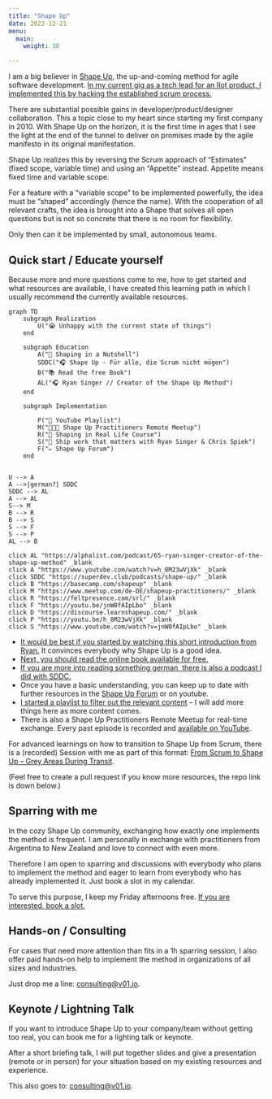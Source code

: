 ```yaml
---
title: "Shape Up"
date: 2022-12-21
menu:
  main:
    weight: 30

---
```


I am a big believer in [Shape Up][1], the up-and-coming method for agile software development. [In my current gig as a tech lead for an IIot product, I implemented this by hacking the established scrum process.][2]

There are substantial possible gains in developer/product/designer collaboration. This a topic close to my heart since starting my first company in 2010. With Shape Up on the horizon, it is the first time in ages that I see the light at the end of the tunnel to deliver on promises made by the agile manifesto in its original manifestation.

Shape Up realizes this by reversing the Scrum approach of “Estimates” (fixed scope, variable time) and using an “Appetite” instead. Appetite means fixed time and variable scope.

For a feature with a “variable scope” to be implemented powerfully, the idea must be “shaped” accordingly (hence the name). With the cooperation of all relevant crafts, the idea is brought into a Shape that solves all open questions but is not so concrete that there is no room for flexibility.

Only then can it be implemented by small, autonomous teams.

## Quick start / Educate yourself

Because more and more questions come to me, how to get started and what resources are available, I have created this learning path in which I usually recommend the currently available resources.

```mermaid
graph TD
    subgraph Realization
        U("😭 Unhappy with the current state of things")
    end

    subgraph Education
        A("🍿 Shaping in a Nutshell")
        SDDC("🎧 Shape Up - Für alle, die Scrum nicht mögen")
        B("📚 Read the free Book")
        AL("🎧 Ryan Singer // Creator of the Shape Up Method")
    end

    subgraph Implementation

        P("🍿 YouTube Playlist")
        M("🧑🏻‍💻 Shape Up Practitioners Remote Meetup")
        R("🤙 Shaping in Real Life Course")
        S("🍿 Ship work that matters with Ryan Singer & Chris Spiek")
        F("✏️ Shape Up Forum")
    end


U --> A
A -->|german?| SDDC
SDDC --> AL
A --> AL
S--> M
B --> R
B --> S
S --> F
S --> P
AL --> B

click AL "https://alphalist.com/podcast/65-ryan-singer-creator-of-the-shape-up-method" _blank
click A "https://www.youtube.com/watch?v=h_8M23wVjXk" _blank
click SDDC "https://superdev.club/podcasts/shape-up/" _blank
click B "https://basecamp.com/shapeup" _blank
click M "https://www.meetup.com/de-DE/shapeup-practitioners/" _blank
click R "https://feltpresence.com/srl/" _blank
click F "https://youtu.be/jnW0fAIpLbo" _blank
click D "https://discourse.learnshapeup.com/" _blank
click P "https://youtu.be/h_8M23wVjXk" _blank
click S "https://www.youtube.com/watch?v=jnW0fAIpLbo" _blank
```

- [It would be best if you started by watching this short introduction from Ryan.][3] It convinces everybody why Shape Up is a good idea.
- [Next, you should read the online book available for free.][4]
- [If you are more into reading something german, there is also a podcast I did with SDDC.][5]
- Once you have a basic understanding, you can keep up to date with further resources in the [Shape Up Forum][6] or on youtube.
- [I started a playlist to filter out the relevant content][7] – I will add more things here as more content comes.
- There is also a Shape Up Practitioners Remote Meetup for real-time exchange. Every past episode is recorded and [available on YouTube][8].

For advanced learnings on how to transition to Shape Up from Scrum, there is a (recorded) Session with me as part of this format: [From Scrum to Shape Up – Grey Areas During Transit][9].

(Feel free to create a pull request if you know more resources, the repo link is down below.)

## Sparring with me

In the cozy Shape Up community, exchanging how exactly one implements the method is frequent. I am personally in exchange with practitioners from Argentina to New Zealand and love to connect with even more.

Therefore I am open to sparring and discussions with everybody who plans to implement the method and eager to learn from everybody who has already implemented it. Just book a slot in my calendar.

To serve this purpose, I keep my Friday afternoons free. [If you are interested, book a slot.][11]

## Hands-on / Consulting

For cases that need more attention than fits in a 1h sparring session, I also offer paid hands-on help to implement the method in organizations of all sizes and industries.

Just drop me a line: [consulting@v01.io][12].

## Keynote / Lightning Talk

If you want to introduce Shape Up to your company/team without getting too real, you can book me for a lighting talk or keynote.

After a short briefing talk, I will put together slides and give a presentation (remote or in person) for your situation based on my existing resources and experience.

This also goes to: [consulting@v01.io][13].

[1]: https://v01.io/2022/09/23/shape-up-track-for-scrum-or-how-to-experiment-with-the-process/
[2]: https://v01.io/2022/09/23/shape-up-track-for-scrum-or-how-to-experiment-with-the-process/
[3]: https://youtu.be/h_8M23wVjXk
[4]: https://basecamp.com/shapeup
[5]: https://superdev.club/podcasts/shape-up/
[6]: https://discourse.learnshapeup.com/
[7]: https://www.youtube.com/watch?v=h_8M23wVjXk&list=PLh2qZ3Zp-Xw2Q-H3lSjkEPhBYzvkDt6mY
[8]: https://www.youtube.com/channel/UCmIlKaQFptBeYmVcybA7yaw
[9]: https://www.meetup.com/shapeup-practitioners/events/289874608/
[10]: https://github.com/klausbreyer/shapeup-learning-path
[11]: https://calendly.com/v01_io/shape_up
[12]: mailto:consulting@v01.io?subject=shapeup-handson
[13]: mailto:consulting@v01.io?subject=shapeup-keynote

